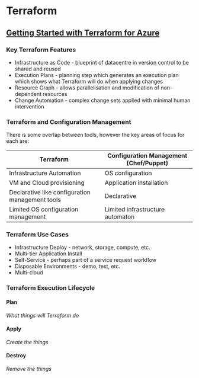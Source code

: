 # Terraform

## [Getting Started with Terraform for Azure](https://www.youtube.com/playlist?list=PLD7svyKaquTlE9dErhMazFhWbSSCfMP_4)

### Key Terraform Features

- Infrastructure as Code - blueprint of datacentre in version control to be shared and reused
- Execution Plans - planning step which generates an execution plan which shows what Terraform will do when applying changes
- Resource Graph - allows parallelisation and modification of non-dependent resources
- Change Automation - complex change sets applied with minimal human intervention 

### Terraform and Configuration Management

There is some overlap between tools, however the key areas of focus for each are:

| Terraform                                       | Configuration Management (Chef/Puppet) |
| ----------------------------------------------- | -------------------------------------- |
| Infrastructure Automation                       | OS configuration                       |
| VM and Cloud provisioning                       | Application installation               |
| Declarative like configuration management tools | Declarative                            |
| Limited OS configuration management             | Limited infrastructure automaton       |

### Terraform Use Cases

- Infrastructure Deploy - network, storage, compute, etc.
- Multi-tier Application Install 
- Self-Service - perhaps part of a service request workflow
- Disposable Environments - demo, test, etc.
- Multi-cloud

### Terraform Execution Lifecycle

#### Plan

*What things will Terraform do*

#### Apply

*Create the things*

#### Destroy

*Remove the things*